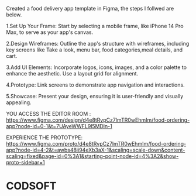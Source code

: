 Created a food delivery app template in Figma, the steps I follwed are below.

1.Set Up Your Frame: Start by selecting a mobile frame, like iPhone 14 Pro Max, to serve as your app's canvas.

2.Design Wireframes: Outline the app's structure with wireframes, including key screens like Take a look, menu bar, food categories,meal details, and cart.

3.Add UI Elements: Incorporate logos, icons, images, and a color palette to enhance the aesthetic. Use a layout grid for alignment.

4.Prototype: Link screens to demonstrate app navigation and interactions.

5.Showcase: Present your design, ensuring it is user-friendly and visually appealing.

YOU ACCESS THE EDITOR ROOM : https://www.figma.com/design/d4e8tRvpCz7lmTR0wEhmIm/food-ordering-app?node-id=0-1&t=7UAyeWWFL9l5MDln-1

EXPERIENCE THE PROTOTYPE: https://www.figma.com/proto/d4e8tRvpCz7lmTR0wEhmIm/food-ordering-app?node-id=4-2&t=awbs48ii94eXb3aX-1&scaling=scale-down&content-scaling=fixed&page-id=0%3A1&starting-point-node-id=4%3A2&show-proto-sidebar=1
# CODSOFT
